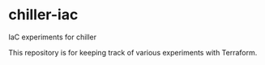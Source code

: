 # chiller-iac
IaC experiments for chiller

This repository is for keeping track of various experiments with Terraform.
